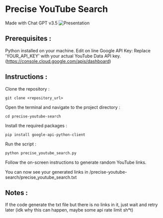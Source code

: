# Precise YouTube Search
Made with Chat GPT v3.5
![Presentation](https://files.catbox.moe/omodod.png)

## Prerequisites :

Python installed on your machine.
Edit on line Google API Key: Replace 'YOUR_API_KEY' with your actual YouTube Data API key.
(https://console.cloud.google.com/apis/dashboard)

## Instructions :

Clone the repository :

```
git clone <repository_url>
```

Open the terminal and navigate to the project directory :

```
cd precise-youtube-search
```

Install the required packages :

```
pip install google-api-python-client
```

Run the script :

```
python precise_youtube_search.py
```

Follow the on-screen instructions to generate random YouTube links.

You can now see your generated links in /precise-youtube-search/precise_youtube_search.txt

## Notes :
If the code generate the txt file but there is no links in it, just wait and retry later (idk why this can happen, maybe some api rate limit sh*t)
